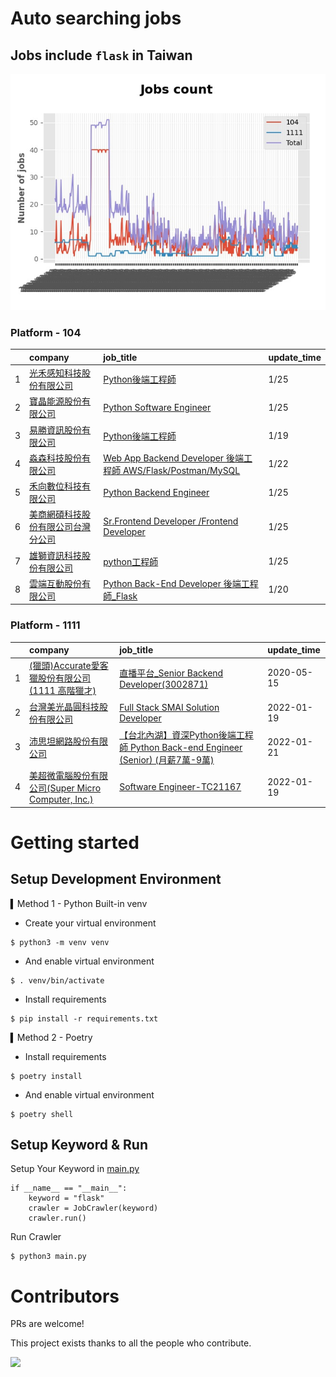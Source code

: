 # Auto searching jobs

## Jobs include `flask` in Taiwan 

 ![image](./doc/plot_img.jpg)


### Platform - 104


|    | company                                                                              | job_title                                                                                                                | update_time   |
|---:|:-------------------------------------------------------------------------------------|:-------------------------------------------------------------------------------------------------------------------------|:--------------|
|  1 | [光禾感知科技股份有限公司](https://www.104.com.tw/company/1a2x6bks9s?jobsource=jolist_b_date)    | [Python後端工程師](https://www.104.com.tw/job/71j4l?jobsource=jolist_b_date)                                                  | 1/25          |
|  2 | [寶晶能源股份有限公司](https://www.104.com.tw/company/1a2x6bkqah?jobsource=jolist_b_date)      | [Python Software Engineer](https://www.104.com.tw/job/6pb1c?jobsource=jolist_b_date)                                     | 1/25          |
|  3 | [易勝資訊股份有限公司](https://www.104.com.tw/company/1a2x6bj8og?jobsource=jolist_a_relevance) | [Python後端工程師](https://www.104.com.tw/job/76vbt?jobsource=jolist_a_relevance)                                             | 1/19          |
|  4 | [淼森科技股份有限公司](https://www.104.com.tw/company/1a2x6blm7t?jobsource=jolist_a_relevance) | [Web App Backend Developer 後端工程師 AWS/Flask/Postman/MySQL](https://www.104.com.tw/job/7a7i3?jobsource=jolist_a_relevance) | 1/22          |
|  5 | [禾向數位科技有限公司](https://www.104.com.tw/company/1a2x6bl8h8?jobsource=jolist_b_date)      | [Python Backend Engineer](https://www.104.com.tw/job/71i7c?jobsource=jolist_b_date)                                      | 1/25          |
|  6 | [美商網碩科技股份有限公司台灣分公司](https://www.104.com.tw/company/ocy26m0?jobsource=jolist_b_date)  | [Sr.Frontend Developer /Frontend Developer](https://www.104.com.tw/job/77imi?jobsource=jolist_b_date)                    | 1/25          |
|  7 | [雄獅資訊科技股份有限公司](https://www.104.com.tw/company/13kq7dpk?jobsource=jolist_b_date)      | [python工程師](https://www.104.com.tw/job/71rxc?jobsource=jolist_b_date)                                                    | 1/25          |
|  8 | [雲端互動股份有限公司](https://www.104.com.tw/company/bjd57go?jobsource=jolist_a_relevance)    | [Python Back-End Developer 後端工程師_Flask](https://www.104.com.tw/job/73trn?jobsource=jolist_a_relevance)                   | 1/20          |

### Platform - 1111


|    | company                                                                          | job_title                                                                                                | update_time   |
|---:|:---------------------------------------------------------------------------------|:---------------------------------------------------------------------------------------------------------|:--------------|
|  1 | [(獵頭)Accurate愛客獵股份有限公司(1111 高階獵才)](https://www.1111.com.tw/corp/69647966/)       | [直播平台_Senior Backend Developer(3002871)](https://www.1111.com.tw/job/85960420/)                          | 2020-05-15    |
|  2 | [台灣美光晶圓科技股份有限公司](https://www.1111.com.tw/corp/9622349/)                          | [Full Stack SMAI Solution Developer](https://www.1111.com.tw/job/98479119/)                              | 2022-01-19    |
|  3 | [沛思坦網路股份有限公司](https://www.1111.com.tw/corp/73457881/)                            | [【台北內湖】資深Python後端工程師 Python Back-end Engineer (Senior) (月薪7萬-9萬)](https://www.1111.com.tw/job/97541124/) | 2022-01-21    |
|  4 | [美超微電腦股份有限公司(Super Micro Computer, Inc.)](https://www.1111.com.tw/corp/9530088/) | [Software Engineer-TC21167](https://www.1111.com.tw/job/98544764/)                                       | 2022-01-19    |



# Getting started
## Setup Development Environment
▍Method 1 - Python Built-in venv

- Create your virtual environment
```
$ python3 -m venv venv
```
- And enable virtual environment
```
$ . venv/bin/activate
```
- Install requirements
```
$ pip install -r requirements.txt 
```

▍Method 2 - Poetry
- Install requirements
```
$ poetry install
```
- And enable virtual environment
```
$ poetry shell
```

## Setup Keyword & Run

Setup Your Keyword in [main.py](./main.py#L88)
```
if __name__ == "__main__":
    keyword = "flask"
    crawler = JobCrawler(keyword)
    crawler.run()
```

Run Crawler
```
$ python3 main.py
```

# Contributors
PRs are welcome!

This project exists thanks to all the people who contribute.

<a href="https://github.com/hsuanchi/auto-search-flask-job/graphs/contributors">
  <img src="https://contrib.rocks/image?repo=hsuanchi/auto-search-flask-job"/>
</a>
